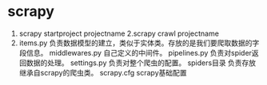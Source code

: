 # scrapy

1. scrapy startproject projectname
2.scrapy crawl projectname
3.  items.py 负责数据模型的建立，类似于实体类。存放的是我们要爬取数据的字段信息。
    middlewares.py 自己定义的中间件。
    pipelines.py 负责对spider返回数据的处理。
    settings.py 负责对整个爬虫的配置。
    spiders目录 负责存放继承自scrapy的爬虫类。
    scrapy.cfg scrapy基础配置
